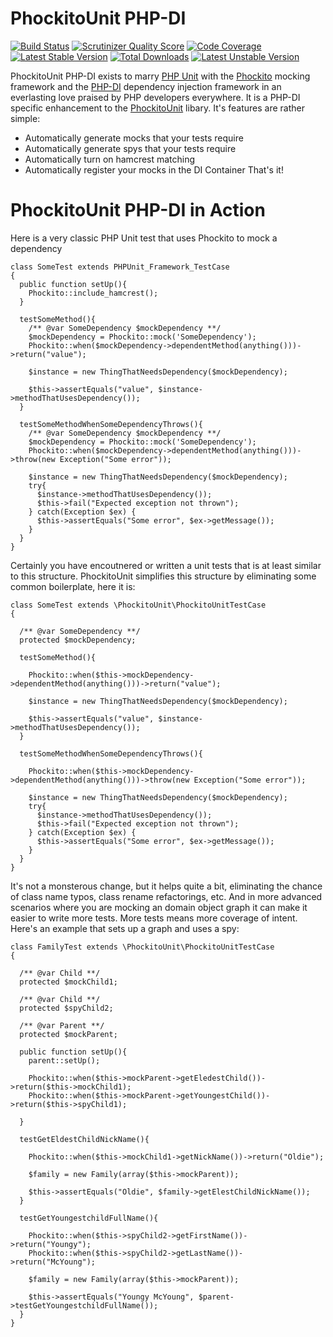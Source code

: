 PhockitoUnit PHP-DI
===================
[![Build Status](https://travis-ci.org/balihoo/phockito-unit-php-di.png?branch=master)](https://travis-ci.org/balihoo/phockito-unit-php-di)
[![Scrutinizer Quality Score](https://scrutinizer-ci.com/g/balihoo/phockito-unit-php-di/badges/quality-score.png?s=51aec695b6ace7d45544743d7a7fc564020c04cc)](https://scrutinizer-ci.com/g/balihoo/phockito-unit-php-di/)
[![Code Coverage](https://scrutinizer-ci.com/g/balihoo/phockito-unit-php-di/badges/coverage.png?s=7f9c0e9601492c12876be8d0b236ed6823bc5236)](https://scrutinizer-ci.com/g/balihoo/phockito-unit-php-di/)
[![Latest Stable Version](https://poser.pugx.org/balihoo/phockito-unit-php-di/v/stable.png)](https://packagist.org/packages/balihoo/phockito-unit)
[![Total Downloads](https://poser.pugx.org/balihoo/phockito-unit-php-di/downloads.png)](https://packagist.org/packages/balihoo/phockito-unit)
[![Latest Unstable Version](https://poser.pugx.org/balihoo/phockito-unit-php-di/v/unstable.png)](https://packagist.org/packages/balihoo/phockito-unit)


PhockitoUnit PHP-DI exists to marry [PHP Unit](https://github.com/sebastianbergmann/phpunit/) with the [Phockito](https://github.com/hafriedlander/phockito) mocking framework and the [PHP-DI](https://github.com/mnapoli/PHP-DI) dependency injection framework in an everlasting love praised by PHP developers everywhere.  It is a PHP-DI specific enhancement to the [PhockitoUnit](https://github.com/balihoo/phockito-unit) libary.  It's features are rather simple:
* Automatically generate mocks that your tests require
* Automatically generate spys that your tests require
* Automatically turn on hamcrest matching
* Automatically register your mocks in the DI Container
That's it!

PhockitoUnit PHP-DI in Action
============
Here is a very classic PHP Unit test that uses Phockito to mock a dependency
```
class SomeTest extends PHPUnit_Framework_TestCase
{
  public function setUp(){
    Phockito::include_hamcrest();
  }
  
  testSomeMethod(){
    /** @var SomeDependency $mockDependency **/
    $mockDependency = Phockito::mock('SomeDependency');
    Phockito::when($mockDependency->dependentMethod(anything()))->return("value");
    
    $instance = new ThingThatNeedsDependency($mockDependency);
    
    $this->assertEquals("value", $instance->methodThatUsesDependency());
  }
  
  testSomeMethodWhenSomeDependencyThrows(){
    /** @var SomeDependency $mockDependency **/
    $mockDependency = Phockito::mock('SomeDependency');
    Phockito::when($mockDependency->dependentMethod(anything()))->throw(new Exception("Some error"));
    
    $instance = new ThingThatNeedsDependency($mockDependency);
    try{
      $instance->methodThatUsesDependency());
      $this->fail("Expected exception not thrown");
    } catch(Exception $ex) {
      $this->assertEquals("Some error", $ex->getMessage());
    }
  }
}
```
Certainly you have encoutnered or written a unit tests that is at least similar to this structure.  PhockitoUnit simplifies this structure by eliminating some common boilerplate, here it is:

```
class SomeTest extends \PhockitoUnit\PhockitoUnitTestCase
{
  
  /** @var SomeDependency **/
  protected $mockDependency;
  
  testSomeMethod(){
    
    Phockito::when($this->mockDependency->dependentMethod(anything()))->return("value");
    
    $instance = new ThingThatNeedsDependency($mockDependency);
    
    $this->assertEquals("value", $instance->methodThatUsesDependency());
  }
  
  testSomeMethodWhenSomeDependencyThrows(){

    Phockito::when($this->mockDependency->dependentMethod(anything()))->throw(new Exception("Some error"));
    
    $instance = new ThingThatNeedsDependency($mockDependency);
    try{
      $instance->methodThatUsesDependency());
      $this->fail("Expected exception not thrown");
    } catch(Exception $ex) {
      $this->assertEquals("Some error", $ex->getMessage());
    }
  }
}
```
It's not a monsterous change, but it helps quite a bit, eliminating the chance of class name typos, class rename refactorings, etc.  And in more advanced scenarios where you are mocking an domain object graph it can make it easier to write more tests.  More tests means more coverage of intent.  Here's an example that sets up a graph and uses a spy:
```
class FamilyTest extends \PhockitoUnit\PhockitoUnitTestCase
{
  
  /** @var Child **/
  protected $mockChild1;
  
  /** @var Child **/
  protected $spyChild2;
  
  /** @var Parent **/
  protected $mockParent;
  
  public function setUp(){
    parent::setUp();
    
    Phockito::when($this->mockParent->getEledestChild())->return($this->mockChild1);
    Phockito::when($this->mockParent->getYoungestChild())->return($this->spyChild1);
    
  }
  
  testGetEldestChildNickName(){
    
    Phockito::when($this->mockChild1->getNickName())->return("Oldie");
    
    $family = new Family(array($this->mockParent));
    
    $this->assertEquals("Oldie", $family->getElestChildNickName());
  }
  
  testGetYoungestchildFullName(){
    
    Phockito::when($this->spyChild2->getFirstName())->return("Youngy");
    Phockito::when($this->spyChild2->getLastName())->return("McYoung");
    
    $family = new Family(array($this->mockParent));
    
    $this->assertEquals("Youngy McYoung", $parent->testGetYoungestchildFullName());
  }
}
```


